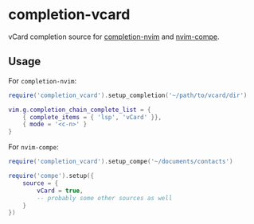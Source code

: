 # completion-vcard

vCard completion source for [completion-nvim](https://github.com/nvim-lua/completion-nvim) and [nvim-compe](https://github.com/hrsh7th/nvim-compe).

## Usage

For `completion-nvim`:

```lua
require('completion_vcard').setup_completion('~/path/to/vcard/dir')

vim.g.completion_chain_complete_list = {
    { complete_items = { 'lsp', 'vCard' }},
    { mode = '<c-n>' }
}
```

For `nvim-compe`:

```lua
require('completion_vcard').setup_compe('~/documents/contacts')

require('compe').setup({
    source = {
        vCard = true,
        -- probably some other sources as well
    }
})
```

